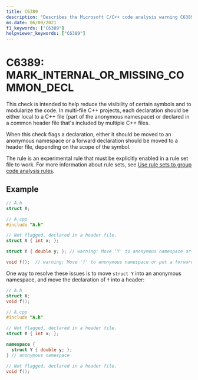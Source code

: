 ```yaml
---
title: C6389
description: "Describes the Microsoft C/C++ code analysis warning C6389, its causes, and how to address it."
ms.date: 06/09/2021
f1_keywords: ["C6389"]
helpviewer_keywords: ["C6389"]
---
```


# C6389: MARK_INTERNAL_OR_MISSING_COMMON_DECL

This check is intended to help reduce the visibility of certain symbols and to modularize the code. In multi-file C++ projects, each declaration should be either local to a C++ file (part of the anonymous namespace) or declared in a common header file that's included by multiple C++ files.

When this check flags a declaration, either it should be moved to an anonymous namespace or a forward declaration should be moved to a header file, depending on the scope of the symbol.

The rule is an experimental rule that must be explicitly enabled in a rule set file to work. For more information about rule sets, see [Use rule sets to group code analysis rules](/visualstudio/code-quality/using-rule-sets-to-group-code-analysis-rules).

## Example

```cpp
// A.h
struct X;

// A.cpp
#include "A.h"

// Not flagged, declared in a header file.
struct X { int x; };

struct Y { double y; }; // warning: Move 'Y' to anonymous namespace or put a forward declaration in a common header included in this file.

void f();  // warning: Move 'f' to anonymous namespace or put a forward declaration in a common header included in this file.
```

One way to resolve these issues is to move `struct Y` into an anonymous namespace, and move the declaration of `f` into a header:

```cpp
// A.h
struct X;
void f();

// A.cpp
#include "A.h"

// Not flagged, declared in a header file.
struct X { int x; };

namespace {
  struct Y { double y; };
} // anonymous namespace

// Not flagged, declared in a header file.
void f(); 
```
